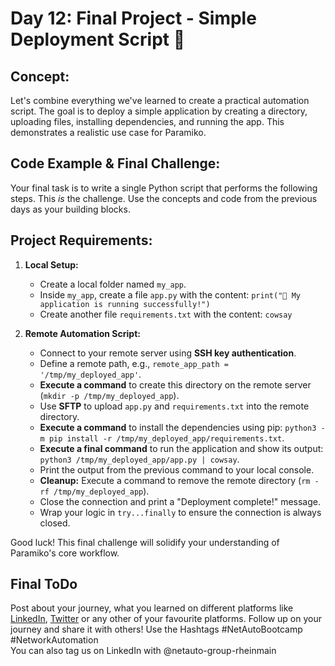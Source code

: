 # Day 12: Final Project - Simple Deployment Script 🚀

## **Concept:** 
Let's combine everything we've learned to create a practical automation script. The goal is to deploy a simple application by creating a directory, uploading files, installing dependencies, and running the app. This demonstrates a realistic use case for Paramiko.

## **Code Example & Final Challenge:**
Your final task is to write a single Python script that performs the following steps. This *is* the challenge. Use the concepts and code from the previous days as your building blocks.

## **Project Requirements:**

1.  **Local Setup:**

      * Create a local folder named `my_app`.
      * Inside `my_app`, create a file `app.py` with the content: `print("🎉 My application is running successfully!")`
      * Create another file `requirements.txt` with the content: `cowsay`

2.  **Remote Automation Script:**

      * Connect to your remote server using **SSH key authentication**.
      * Define a remote path, e.g., `remote_app_path = '/tmp/my_deployed_app'`.
      * **Execute a command** to create this directory on the remote server (`mkdir -p /tmp/my_deployed_app`).
      * Use **SFTP** to upload `app.py` and `requirements.txt` into the remote directory.
      * **Execute a command** to install the dependencies using pip: `python3 -m pip install -r /tmp/my_deployed_app/requirements.txt`.
      * **Execute a final command** to run the application and show its output: `python3 /tmp/my_deployed_app/app.py | cowsay`.
      * Print the output from the previous command to your local console.
      * **Cleanup:** Execute a command to remove the remote directory (`rm -rf /tmp/my_deployed_app`).
      * Close the connection and print a "Deployment complete\!" message.
      * Wrap your logic in `try...finally` to ensure the connection is always closed.

Good luck\! This final challenge will solidify your understanding of Paramiko's core workflow.

## Final ToDo

Post about your journey, what you learned on different platforms like [LinkedIn](https://www.linkedin.com/feed/), [Twitter](https://x.com/intent/post?url=https%3A%2F%2Fgithub.com%2FNetAuto-RheinMain%2FNetAuto-Bootcamp&text=I%20just%20completed%20Day%2012%20of%20the%20NetAuto%20Bootcamp%20on%20Python%20Programming!&hashtags=NetAutoBootcamp%2CNetworkAutomation) or any other of your favourite platforms. Follow up on your journey and share it with others! Use the Hashtags #NetAutoBootcamp #NetworkAutomation </br>
You can also tag us on LinkedIn with @netauto-group-rheinmain